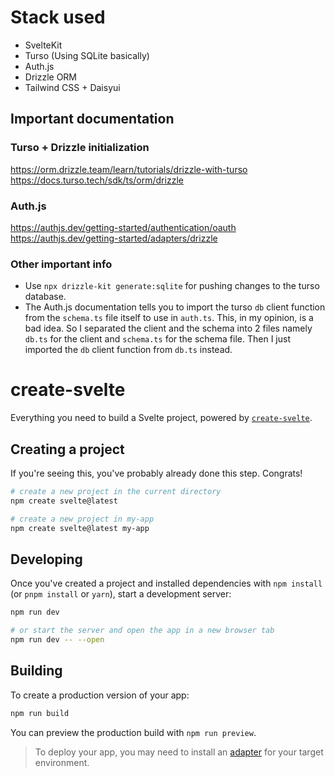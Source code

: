 # Stack used
- SvelteKit
- Turso (Using SQLite basically)
- Auth.js
- Drizzle ORM
- Tailwind CSS + Daisyui

## Important documentation

### Turso + Drizzle initialization
https://orm.drizzle.team/learn/tutorials/drizzle-with-turso<br>
https://docs.turso.tech/sdk/ts/orm/drizzle

### Auth.js
https://authjs.dev/getting-started/authentication/oauth<br>
https://authjs.dev/getting-started/adapters/drizzle

### Other important info

- Use `npx drizzle-kit generate:sqlite` for pushing changes to the turso database.
- The Auth.js documentation tells you to import the turso `db` client function from the `schema.ts` file itself to use in `auth.ts`. This, in my opinion, is a bad idea. So I separated the client and the schema into 2 files namely `db.ts` for the client and `schema.ts` for the schema file. Then I just imported the `db` client function from `db.ts` instead. 


# create-svelte

Everything you need to build a Svelte project, powered by [`create-svelte`](https://github.com/sveltejs/kit/tree/main/packages/create-svelte).

## Creating a project

If you're seeing this, you've probably already done this step. Congrats!

```bash
# create a new project in the current directory
npm create svelte@latest

# create a new project in my-app
npm create svelte@latest my-app
```

## Developing

Once you've created a project and installed dependencies with `npm install` (or `pnpm install` or `yarn`), start a development server:

```bash
npm run dev

# or start the server and open the app in a new browser tab
npm run dev -- --open
```

## Building

To create a production version of your app:

```bash
npm run build
```

You can preview the production build with `npm run preview`.

> To deploy your app, you may need to install an [adapter](https://kit.svelte.dev/docs/adapters) for your target environment.
